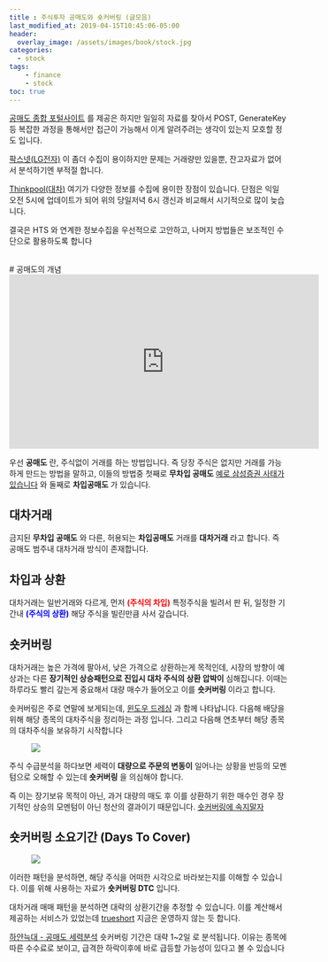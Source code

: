 ```yaml
---
title : 주식투자 공매도와 숏커버링 (글모음)
last_modified_at: 2019-04-15T10:45:06-05:00
header:
  overlay_image: /assets/images/book/stock.jpg
categories:
  - stock
tags: 
    - finance
    - stock
toc: true 
---
```


[공매도 종합 포털사이트](http://short.krx.co.kr/main/main.jsp) 를 제공은 하지만 일일히 자료를 찾아서 POST, GenerateKey 등 복잡한 과정을 통해서만 접근이 가능해서 이게 알려주려는 생각이 있는지 모호할 정도 입니다.

[팍스넷(LG전자)](http://www.paxnet.co.kr/stock/analysis/selling?abbrSymbol=066570) 이 좀더 수집이 용이하지만 문제는 거래량만 있을뿐, 잔고자료가 없어서 분석하기엔 부적절 합니다.

[Thinkpool(대차)](http://thinkpool.com/itemanal/i/loanTransaction.jsp?code=005930) 여기가 다양한 정보를 수집에 용이한 장점이 있습니다. 단점은 익일 오전 5시에 업데이트가 되어 위의 당일저녁 6시 갱신과 비교해서 시기적으로 많이 늦습니다.

결국은 HTS 와 연계한 정보수집을 우선적으로 고안하고, 나머지 방법들은 보조적인 수단으로 활용하도록 합니다

<br/>
# 공매도의 개념

<iframe width="560" height="315" src="https://www.youtube.com/embed/KCDFmpVr8cs?start=310" frameborder="0" allow="accelerometer; autoplay; encrypted-media; gyroscope; picture-in-picture" allowfullscreen>
</iframe>

우선 **공매도** 란, 주식없이 거래를 하는 방법입니다. 즉 당장 주식은 없지만 거래를 가능하게 만드는 방법을 말하고, 이들의 방법중 첫째로 **무차입 공매도** [예로 삼성증권 사태가 있습니다](https://namu.wiki/w/%EC%82%BC%EC%84%B1%EC%A6%9D%EA%B6%8C%20%EC%9C%A0%EB%A0%B9%EC%A3%BC%EC%8B%9D%20%EC%82%AC%ED%83%9C) 와 둘째로 **차입공매도** 가 있습니다.

## 대차거래

금지된 **무차입 공매도** 와 다른, 허용되는 **차입공매도** 거래를 **대차거래** 라고 합니다. 즉 공매도 범주내 대차거래 방식이 존재합니다.

## 차입과 상환

대차거래는 일반거래와 다르게, 먼저 **<span style="color:red">(주식의 차입)</span>** 특정주식을 빌려서 판 뒤, 일정한 기간내 **<span style="color:blue">(주식의 상환)</span>** 해당 주식을 빌린만큼 사서 갚습니다.

## 숏커버링

대차거래는 높은 가격에 팔아서, 낮은 가격으로 상환하는게 목적인데, 시장의 방향이 예상과는 다른 **장기적인 상승패턴으로 진입시 대차 주식의 상환 압박이** 심해집니다. 이때는 하루라도 빨리 갚는게 중요해서 대량 매수가 들어오고 이를 **숏커버링** 이라고 합니다.

숏커버링은 주로 연말에 보게되는데, [윈도우 드레싱](https://politicstory.tistory.com/1062) 과 함께 나타납니다. 다음해 배당을 위해 해당 종목의 대차주식을 정리하는 과정 입니다. 그리고 다음해 연초부터 해당 종목의 대차주식을 보유하기 시작합니다

<figure class="align-center">
  <img src="{{site.baseurl}}/assets/images/stock/short-kl.jpg">
</figure>

주식 수급분석을 하다보면 세력이 **대량으로 주문의 변동이** 일어나는 상황을 반등의 모멘텀으로 오해할 수 있는데 **숏커버링** 을 의심해야 합니다.

즉 이는 장기보유 목적이 아닌, 과거 대량의 매도 후 이를 상환하기 위한 매수인 경우 장기적인 상승의 모멘텀이 아닌 청산의 결과이기 때문입니다. [숏커버링에 속지말자](http://www.hankookilbo.com/News/Read/201511241917008279)


## 숏커버링 소요기간 (Days To Cover)

<figure class="align-center">
  <img src="{{site.baseurl}}/assets/images/stock/short-lg.jpg">
</figure>

이러한 패턴을 분석하면, 해당 주식을 어떠한 시각으로 바라보는지를 이해할 수 있습니다. 이를 위해 사용하는 자료가 **숏커버링 DTC** 입니다. 

대차거래 매매 패턴을 분석하면 대략의 상환기간을 추정할 수 있습니다. 이를 계산해서 제공하는 서비스가 있었는데 [trueshort]() 지금은 운영하지 않는 듯 합니다.

[하얀늑대 - 공매도 세력분석](https://blog.naver.com/jish2/221434464468) 숏커버링 기간은 대략 1~2일 로 분석됩니다. 이유는 종목에 따른 수수료로 보이고, 급격한 하락이후에 바로 급등할 가능성이 있다고 볼 수 있습니다